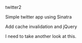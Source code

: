 twitter2

Simple twitter app using Sinatra

Add cache invalidation and jQuery

I need to take another look at this.

